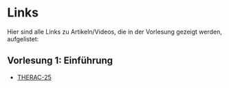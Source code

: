 # Links
Hier sind alle Links zu Artikeln/Videos, die in der Vorlesung gezeigt werden, aufgelistet:

## Vorlesung 1: Einführung
- [THERAC-25](https://www.youtube.com/watch?v=Ap0orGCiou8&ab_channel=KyleHill)

